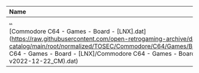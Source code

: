 |Name|Size|
|:---|---:|
|[..](../index.html)|DIR|
|[Commodore C64 - Games - Board - [LNX].dat](https://raw.githubusercontent.com/open-retrogaming-archive/dat-catalog/main/root/normalized/TOSEC/Commodore/C64/Games/Board/[LNX]/Commodore C64 - Games - Board - [LNX]/Commodore C64 - Games - Board - [LNX] (TOSEC-v2022-12-22_CM).dat)|15729|
